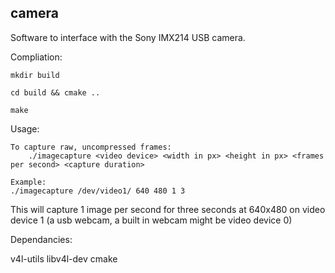 ## camera

Software to interface with the Sony IMX214 USB camera.

Compliation:

    mkdir build 
    
    cd build && cmake ..
    
    make 

Usage:

    To capture raw, uncompressed frames:
        ./imagecapture <video device> <width in px> <height in px> <frames per second> <capture duration>

    Example:
    ./imagecapture /dev/video1/ 640 480 1 3



This will capture 1 image per second for three seconds at 640x480 on video device 1 (a usb webcam, a built in webcam might be video device 0)

Dependancies:

 v4l-utils
 libv4l-dev
 cmake
